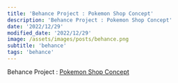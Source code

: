```yaml
---
title: 'Behance Project : Pokemon Shop Concept'
description: 'Behance Project : Pokemon Shop Concept'
date: '2022/12/29'
modified_date: '2022/12/29'
image: /assets/images/posts/behance.png
subtitle: 'behance'
tags: 'behance'
---
```


Behance Project : [Pokemon Shop Concept](https://www.behance.net/gallery/38392871/Pokemon-Shop-Concept)
